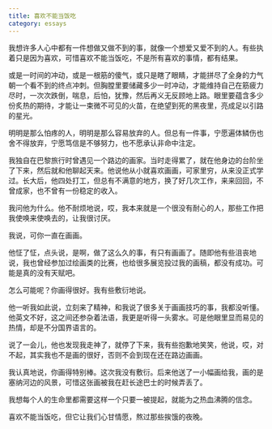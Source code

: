 ```yaml
---
title: 喜欢不能当饭吃
category: essays
---
```


我想许多人心中都有一件想做又做不到的事，就像一个想爱又爱不到的人。有些执着只是因为喜欢，可惜喜欢不能当饭吃，不是所有喜欢的事情，都有结果。
 
或是一时间的冲动，或是一根筋的傻气，或只是瞎了眼睛，才能拼尽了全身的力气朝一个看不到的终点冲刺。但胸膛里要储藏多少一时冲动，才能维持自己在筋疲力尽时，一次次跌倒，喘息，后怕，犹豫，然后再义无反顾地上路。眼里要蕴含多少份炙热的期待，才能让一束微不可见的火苗，在绝望到死的黑夜里，亮成足以引路的星光。
 
明明是那么怕疼的人，明明是那么容易放弃的人。但总有一件事，宁愿遍体鳞伤也舍不得放弃，宁愿笃信是不够努力，也不愿承认非命中注定。
 
我独自在巴黎旅行时曾遇见一个路边的画家。当时走得累了，就在他身边的台阶坐了下来，然后就和他聊起天来。他说他从小就喜欢画画，可家里穷，从来没正式学过。长大后，他四处打工，但总有不满意的地方，换了好几次工作，来来回回，不曾成家，也不曾有一份稳定的收入。
 
我问他为什么。他不耐烦地说，哎，我本来就是一个很没有耐心的人，那些工作把我使唤来使唤去的，让我很讨厌。
 
我说，可你一直在画画。
 
他怔了怔，点头说，是啊，做了这么久的事，有只有画画了。随即他有些沮丧地说，我也曾经参加过绘画类的比赛，也给很多展览投过我的画稿，都没有成功。可能是真的没有天赋吧。
 
怎么可能呢？你画得很好。我有些敷衍地说。
 
他一听我如此说，立刻来了精神，和我说了很多关于画画技巧的事，我都没听懂。他英文不好，这之间还参杂着法语，我更是听得一头雾水。可是他眼里显而易见的热情，却是不分国界语言的。
 
说了一会儿，他也发现我走神了，就停了下来，我有些抱歉地笑笑，他说，哎，对不起，其实我也不是画的很好，否则不会到现在还在路边画画。
 
我认真地说，你画得特别棒。这次我没有敷衍。后来他送了一小幅画给我，画的是塞纳河边的风景，可惜这张画被我在赶长途巴士的时候弄丢了。
 
我想每个人的生命里都需要这样一个只要一被提起，就能为之热血沸腾的信念。
 
喜欢不能当饭吃，但它让我们心甘情愿，熬过那些挨饿的夜晚。